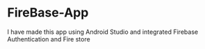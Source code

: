 # FireBase-App
I have made this app using Android Studio and integrated Firebase Authentication and Fire store 
